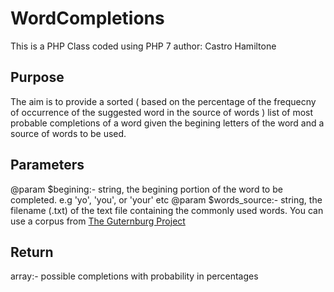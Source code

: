 # WordCompletions

This is a PHP Class coded using PHP 7
author: Castro Hamiltone

## Purpose

The aim is to provide a sorted ( based on the percentage of the frequecny of occurrence of the suggested word in the source of words ) list of most probable completions of a word given the begining letters of the word and a source of words to be used.

## Parameters

@param $begining:- string, the begining portion of the word to be completed. e.g 'yo', 'you', or 'your' etc
@param $words_source:- string, the filename (.txt) of the text file containing the commonly used words. You can use a corpus from [The Guternburg Project](http://www.gutenberg.org/files/) 

## Return

array:- possible completions with probability in percentages